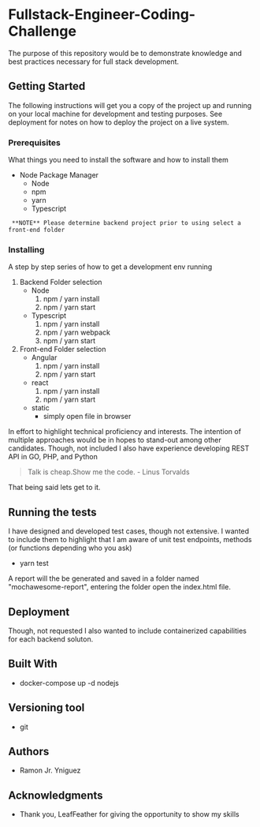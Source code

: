 # Fullstack-Engineer-Coding-Challenge
The purpose of this repository would be to demonstrate knowledge and best practices necessary for full stack development. 

## Getting Started

The following instructions will get you a copy of the project up and running on your local machine for development and testing purposes. See deployment for notes on how to deploy the project on a live system.

### Prerequisites

What things you need to install the software and how to install them
* Node Package Manager
    * Node
    * npm
    * yarn
    * Typescript
```
 **NOTE** Please determine backend project prior to using select a front-end folder
```

### Installing

A step by step series of how to get a development env running

1. Backend Folder selection
   - Node
     1. npm / yarn install
     2. npm / yarn start
   - Typescript
     1. npm / yarn install 
     2. npm / yarn webpack
     3. npm / yarn start
2. Front-end Folder selection
    - Angular
      1. npm / yarn install
      2. npm / yarn start
    - react
      1. npm / yarn install
      2. npm / yarn start
    - static
      - simply open file in browser
     

In effort to highlight technical proficiency and interests. The intention of multiple approaches would be in hopes to stand-out among other candidates. Though, not included I also have experience developing REST API in GO, PHP, and Python

> Talk is cheap.Show me the code. - Linus Torvalds

That being said lets get to it.

## Running the tests

I have designed and developed test cases, though not extensive. I wanted to include them to highlight that I am aware of unit test endpoints, methods (or functions depending who you ask)

* yarn test

A report will the be generated and saved in a folder named "mochawesome-report", entering the folder open the index.html file.

## Deployment

Though, not requested I also wanted to include containerized capabilities for each backend soluton.

## Built With

* docker-compose up -d nodejs

## Versioning tool
* git

## Authors
* Ramon Jr. Yniguez 

## Acknowledgments

* Thank you, LeafFeather for giving the opportunity to show my skills

